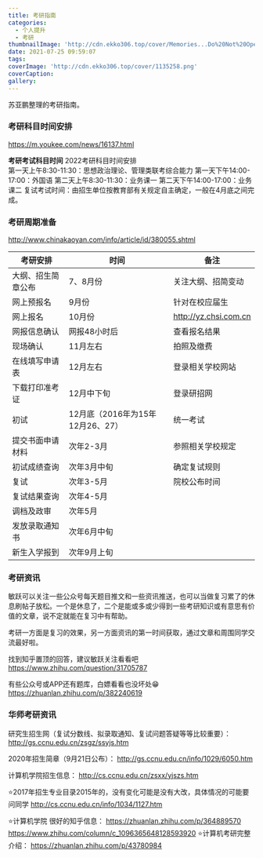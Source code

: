 ```yaml
---
title: 考研指南
categories:
  - 个人提升
  - 考研
thumbnailImage: 'http://cdn.ekko306.top/cover/Memories...Do%20Not%20Open.jpg'
date: 2021-07-25 09:59:07
tags:
coverImage: 'http://cdn.ekko306.top/cover/1135258.png'
coverCaption:
gallery:
---
```


苏亚鹏整理的考研指南。
<!-- more -->
<!-- toc -->

### 考研科目时间安排
https://m.youkee.com/news/16137.html

**考研考试科目时间**
2022考研科目时间安排  
第一天上午8:30-11:30：思想政治理论、管理类联考综合能力
第一天下午14:00-17:00：外国语
第二天上午8:30-11:30：业务课一
第二天下午14:00-17:00：业务课二
复试考试时间：由招生单位按教育部有关规定自主确定，一般在4月底之间完成。

### 考研周期准备
http://www.chinakaoyan.com/info/article/id/380055.shtml

| 考研安排           | 时间                             | 备注                  |
| ------------------ | -------------------------------- | --------------------- |
| 大纲、招生简章公布 | 7、8月份                         | 关注大纲、招简变动    |
| 网上预报名         | 9月份                            | 针对在校应届生        |
| 网上报名           | 10月份                           | http://yz.chsi.com.cn |
| 网报信息确认       | 网报48小时后                     | 查看报名结果          |
| 现场确认           | 11月左右                         | 拍照及缴费            |
| 在线填写申请表     | 12月左右                         | 登录相关学校网站      |
| 下载打印准考证     | 12月中下旬                       | 登录研招网            |
| 初试               | 12月底（2016年为15年12月26、27） | 统一考试              |
| 提交书面申请材料   | 次年2-3月                        | 参照相关学校规定      |
| 初试成绩查询       | 次年3月中旬                      | 确定复试规则          |
| 复试               | 次年3-5月                        | 院校公布时间          |
| 复试结果查询       | 次年4-5月                        |                       |
| 调档及政审         | 次年5月                          |                       |
| 发放录取通知书     | 次年6月中旬                      |                       |
| 新生入学报到       | 次年9月上旬                      |                       |


### 考研资讯

敏跃可以关注一些公众号每天题目推文和一些资讯推送，也可以当做复习累了的休息刷帖子放松。一个是休息了，二个是能或多或少得到一些考研知识或有意思有价值的文章，说不定就能在复习中有帮助。

考研一方面是复习的效果，另一方面资讯的第一时间获取，通过文章和周围同学交流最好啦。

找到知乎置顶的回答，建议敏跃关注看看吧
https://www.zhihu.com/question/31705787

有些公众号或APP还有题库，白嫖看看也没坏处😁
https://zhuanlan.zhihu.com/p/382240619




### 华师考研资讯
研究生招生网（复试分数线、拟录取通知、复试问题答疑等等比较重要）：
http://gs.ccnu.edu.cn/zsgz/ssyjs.htm

2020年招生简章（9月21日公布）：
http://gs.ccnu.edu.cn/info/1029/6050.htm

计算机学院招生信息：
http://cs.ccnu.edu.cn/zsxx/yjszs.htm

⭐️2017年招生专业目录2015年的，没有变化可能是没有大改，具体情况的可能要问同学
http://cs.ccnu.edu.cn/info/1034/1127.htm

⭐️计算机学院 很好的知乎信息：
https://zhuanlan.zhihu.com/p/364889570
https://www.zhihu.com/column/c_1096365648128593920
⭐️计算机考研完整介绍：
https://zhuanlan.zhihu.com/p/43780984
